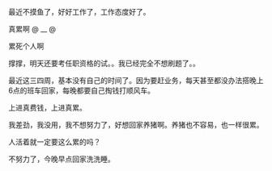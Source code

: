 最近不摸鱼了，好好工作了，工作态度好了。

真累啊 @ __ @

累死个人啊

撑撑，明天还要考任职资格的试。。我已经完全不想刷题了。。

最近这三四周，基本没有自己的时间了。因为要赶业务，每天甚至都没办法搭晚上6点的班车回家，每晚都要自己掏钱打顺风车。

上进真费钱，上进真累。

我差劲，我没用，我不想努力了，好想回家养猪啊。养猪也不容易，也一样很累。

人活着就一定要这么累的吗？

不努力了，今晚早点回家洗洗睡。
